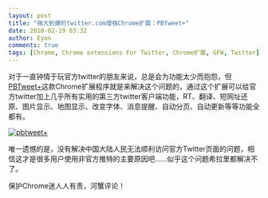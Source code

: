 ```yaml
---
layout: post
title: "强大到爆的twitter.com增强Chrome扩展：PBTweet+"
date: 2010-02-19 03:32
author: Eyon
comments: true
tags: [Chrome, Chrome extensions For Twitter, Chrome扩展, GFW, Twitter]
---
```

对于一直钟情于玩官方twitter的朋友来说，总是会为功能太少而抱怨，但[PBTweet+](https://chrome.google.com/extensions/detail/bgilpachmloimelohcimoljjgengbgop)这款Chrome扩展程序就是来解决这个问题的，通过这个扩展可以给官方twitter加上几乎所有实用的第三方twitter客户端功能，RT、翻译、短网址还原、图片显示、地图显示、改变字体、消息提醒、自动分页、自动更新等等功能全都有。

<a href="http://img.chromi.org/2010/02/pbtweet.png">![](http://img.chromi.org/2010/02/pbtweet-550x339.png "pbtweet+")</a>

唯一遗憾的是，没有解决中国大陆人民无法顺利访问官方Twitter页面的问题，相信这才是很多用户使用非官方推特的主要原因吧......似乎这个问题希拉里都解决不了。

保护Chrome迷人人有责，河蟹评论！
